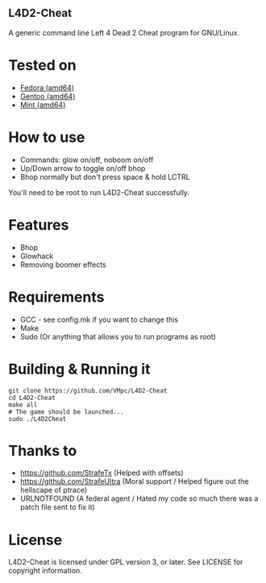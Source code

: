 ## L4D2-Cheat

A generic command line Left 4 Dead 2 Cheat program for GNU/Linux.

# Tested on
- [Fedora (amd64)](https://getfedora.org/)
- [Gentoo (amd64)](https://www.gentoo.org/)
- [Mint (amd64)](https://linuxmint.com/)

# How to use
- Commands: glow on/off, noboom on/off
- Up/Down arrow to toggle on/off bhop
- Bhop normally but don't press space & hold LCTRL

You'll need to be root to run L4D2-Cheat successfully.

# Features

- Bhop
- Glowhack
- Removing boomer effects

# Requirements
- GCC - see config.mk if you want to change this
- Make
- Sudo (Or anything that allows you to run programs as root)

# Building & Running it

```
git clone https://github.com/VMpc/L4D2-Cheat
cd L4D2-Cheat
make all
# The game should be launched...
sudo ./L4D2Cheat
```

# Thanks to
- https://github.com/StrafeTx (Helped with offsets)
- https://github.com/StrafeUltra (Moral support / Helped figure out the hellscape of ptrace)
- URLNOTFOUND (A federal agent / Hated my code so much there was a patch file sent to fix it)

# License
L4D2-Cheat is licensed under GPL version 3, or later.
See LICENSE for copyright information.
